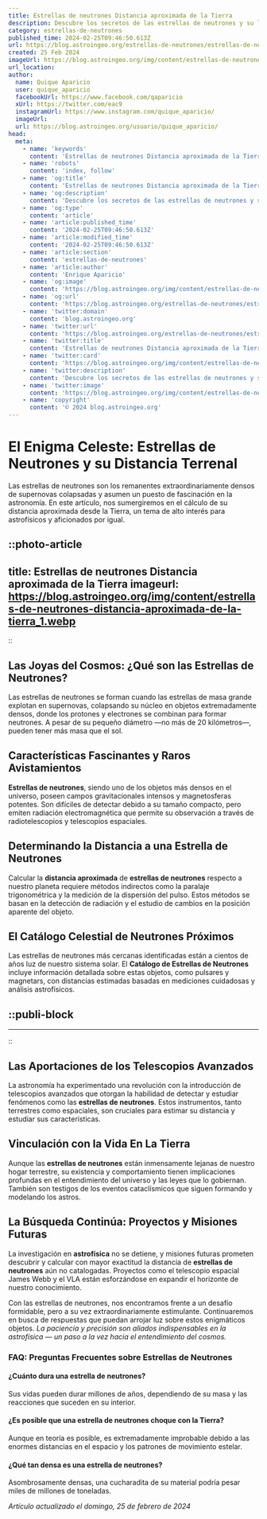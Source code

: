 ```yaml
---
title: Estrellas de neutrones Distancia aproximada de la Tierra
description: Descubre los secretos de las estrellas de neutrones y su lejanía de la Tierra en nuestro análisis detallado del cosmos.
category: estrellas-de-neutrones
published_time: 2024-02-25T09:46:50.613Z
url: https://blog.astroingeo.org/estrellas-de-neutrones/estrellas-de-neutrones-distancia-aproximada-de-la-tierra
created: 25 Feb 2024
imageUrl: https://blog.astroingeo.org/img/content/estrellas-de-neutrones-distancia-aproximada-de-la-tierra_1.webp
url_location:
author:
  name: Quique Aparicio
  user: quique_aparicio
  facebookUrl: https://www.facebook.com/qaparicio
  xUrl: https://twitter.com/eac9
  instagramUrl: https://www.instagram.com/quique_aparicio/
  imageUrl: 
  url: https://blog.astroingeo.org/usuario/quique_aparicio/
head:
  meta:
    - name: 'keywords'
      content: 'Estrellas de neutrones Distancia aproximada de la Tierra'
    - name: 'robots'
      content: 'index, follow'
    - name: 'og:title'
      content: 'Estrellas de neutrones Distancia aproximada de la Tierra'
    - name: 'og:description'
      content: 'Descubre los secretos de las estrellas de neutrones y su lejanía de la Tierra en nuestro análisis detallado del cosmos.'
    - name: 'og:type'
      content: 'article'
    - name: 'article:published_time'
      content: '2024-02-25T09:46:50.613Z'
    - name: 'article:modified_time'
      content: '2024-02-25T09:46:50.613Z'
    - name: 'article:section'
      content: 'estrellas-de-neutrones'
    - name: 'article:author'
      content: 'Enrique Aparicio'
    - name: 'og:image'
      content: 'https://blog.astroingeo.org/img/content/estrellas-de-neutrones-distancia-aproximada-de-la-tierra_1.webp'
    - name: 'og:url'
      content: 'https://blog.astroingeo.org/estrellas-de-neutrones/estrellas-de-neutrones-distancia-aproximada-de-la-tierra'
    - name: 'twitter:domain'
      content: 'blog.astroingeo.org'
    - name: 'twitter:url'
      content: 'https://blog.astroingeo.org/estrellas-de-neutrones/estrellas-de-neutrones-distancia-aproximada-de-la-tierra'
    - name: 'twitter:title'
      content: 'Estrellas de neutrones Distancia aproximada de la Tierra'
    - name: 'twitter:card'
      content: 'https://blog.astroingeo.org/img/content/estrellas-de-neutrones-distancia-aproximada-de-la-tierra_1.webp'
    - name: 'twitter:description'
      content: 'Descubre los secretos de las estrellas de neutrones y su lejanía de la Tierra en nuestro análisis detallado del cosmos.'
    - name: 'twitter:image'
      content: 'https://blog.astroingeo.org/img/content/estrellas-de-neutrones-distancia-aproximada-de-la-tierra_1.webp'
    - name: 'copyright'
      content: '© 2024 blog.astroingeo.org'
---
```

# El Enigma Celeste: Estrellas de Neutrones y su Distancia Terrenal

Las estrellas de neutrones son los remanentes extraordinariamente densos de supernovas colapsadas y asumen un puesto de fascinación en la astronomía. En este artículo, nos sumergiremos en el cálculo de su distancia aproximada desde la Tierra, un tema de alto interés para astrofísicos y aficionados por igual.


::photo-article
---
title: Estrellas de neutrones Distancia aproximada de la Tierra
imageurl: https://blog.astroingeo.org/img/content/estrellas-de-neutrones-distancia-aproximada-de-la-tierra_1.webp
---
::


## Las Joyas del Cosmos: ¿Qué son las Estrellas de Neutrones?

Las estrellas de neutrones se forman cuando las estrellas de masa grande explotan en supernovas, colapsando su núcleo en objetos extremadamente densos, donde los protones y electrones se combinan para formar neutrones. A pesar de su pequeño diámetro —no más de 20 kilómetros—, pueden tener más masa que el sol.

## Características Fascinantes y Raros Avistamientos

**Estrellas de neutrones**, siendo uno de los objetos más densos en el universo, poseen campos gravitacionales intensos y magnetosferas potentes. Son difíciles de detectar debido a su tamaño compacto, pero emiten radiación electromagnética que permite su observación a través de radiotelescopios y telescopios espaciales.

## Determinando la Distancia a una Estrella de Neutrones

Calcular la **distancia aproximada** de **estrellas de neutrones** respecto a nuestro planeta requiere métodos indirectos como la paralaje trigonométrica y la medición de la dispersión del pulso. Estos métodos se basan en la detección de radiación y el estudio de cambios en la posición aparente del objeto.

## El Catálogo Celestial de Neutrones Próximos

Las estrellas de neutrones más cercanas identificadas están a cientos de años luz de nuestro sistema solar. El **Catálogo de Estrellas de Neutrones** incluye información detallada sobre estas objetos, como pulsares y magnetars, con distancias estimadas basadas en mediciones cuidadosas y análisis astrofísicos.


  ::publi-block
  ---
  ---
  ::
  
  
## Las Aportaciones de los Telescopios Avanzados

La astronomía ha experimentado una revolución con la introducción de telescopios avanzados que otorgan la habilidad de detectar y estudiar fenómenos como las **estrellas de neutrones**. Estos instrumentos, tanto terrestres como espaciales, son cruciales para estimar su distancia y estudiar sus características.

## Vinculación con la Vida En La Tierra

Aunque las **estrellas de neutrones** están inmensamente lejanas de nuestro hogar terrestre, su existencia y comportamiento tienen implicaciones profundas en el entendimiento del universo y las leyes que lo gobiernan. También son testigos de los eventos cataclísmicos que siguen formando y modelando los astros.

## La Búsqueda Continúa: Proyectos y Misiones Futuras

La investigación en **astrofísica** no se detiene, y misiones futuras prometen descubrir y calcular con mayor exactitud la distancia de **estrellas de neutrones** aún no catalogadas. Proyectos como el telescopio espacial James Webb y el VLA están esforzándose en expandir el horizonte de nuestro conocimiento.

Con las estrellas de neutrones, nos encontramos frente a un desafío formidable, pero a su vez extraordinariamente estimulante. Continuaremos en busca de respuestas que puedan arrojar luz sobre estos enigmáticos objetos. *La paciencia y precisión son aliados indispensables en la astrofísica — un paso a la vez hacia el entendimiento del cosmos.*

### FAQ: Preguntas Frecuentes sobre Estrellas de Neutrones

#### ¿Cuánto dura una estrella de neutrones?
Sus vidas pueden durar millones de años, dependiendo de su masa y las reacciones que suceden en su interior.

#### ¿Es posible que una estrella de neutrones choque con la Tierra?
Aunque en teoría es posible, es extremadamente improbable debido a las enormes distancias en el espacio y los patrones de movimiento estelar.

#### ¿Qué tan densa es una estrella de neutrones?
Asombrosamente densas, una cucharadita de su material podría pesar miles de millones de toneladas.

_Artículo actualizado el domingo, 25 de febrero de 2024_